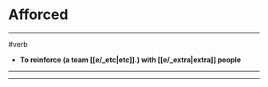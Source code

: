 # Afforced
---
#verb
- **To reinforce (a team [[e/_etc|etc]].) with [[e/_extra|extra]] people**
---
---
